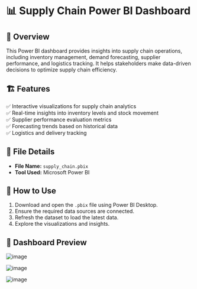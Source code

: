 # 📊 Supply Chain Power BI Dashboard  

## 📌 Overview  
This Power BI dashboard provides insights into supply chain operations, including inventory management, demand forecasting, supplier performance, and logistics tracking. It helps stakeholders make data-driven decisions to optimize supply chain efficiency.  

## 🏗️ Features  
✅ Interactive visualizations for supply chain analytics  
✅ Real-time insights into inventory levels and stock movement  
✅ Supplier performance evaluation metrics  
✅ Forecasting trends based on historical data  
✅ Logistics and delivery tracking  

## 📂 File Details  
- **File Name:** `supply_chain.pbix`  
- **Tool Used:** Microsoft Power BI   

## 🚀 How to Use  
1. Download and open the `.pbix` file using Power BI Desktop.  
2. Ensure the required data sources are connected.  
3. Refresh the dataset to load the latest data.  
4. Explore the visualizations and insights.  

## 📸 Dashboard Preview  
![image](https://github.com/user-attachments/assets/407fb599-d583-4ab4-afe1-f784d784aab6)

![image](https://github.com/user-attachments/assets/2a43dd96-fd63-4b3e-937c-b03f915ab80f)

![image](https://github.com/user-attachments/assets/d28a4318-6c85-4538-b13e-1e30feeac882)



 
